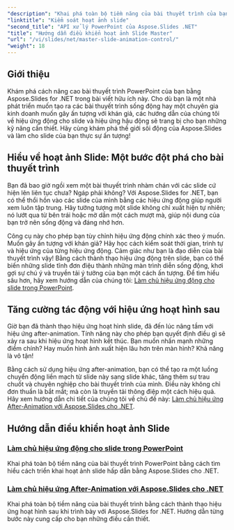 ```yaml
---
"description": "Khai phá toàn bộ tiềm năng của bài thuyết trình của bạn với hướng dẫn toàn diện về Aspose.Slides cho .NET bao gồm hoạt ảnh slide và hiệu ứng sau hoạt ảnh."
"linktitle": "Kiểm soát hoạt ảnh slide"
"second_title": "API xử lý PowerPoint của Aspose.Slides .NET"
"title": "Hướng dẫn điều khiển hoạt ảnh Slide Master"
"url": "/vi/slides/net/master-slide-animation-control/"
"weight": 18
---
```


## Giới thiệu

Khám phá cách nâng cao bài thuyết trình PowerPoint của bạn bằng Aspose.Slides for .NET trong bài viết hữu ích này. Cho dù bạn là một nhà phát triển muốn tạo ra các bài thuyết trình sống động hay một chuyên gia kinh doanh muốn gây ấn tượng với khán giả, các hướng dẫn của chúng tôi về hiệu ứng động cho slide và hiệu ứng hậu động sẽ trang bị cho bạn những kỹ năng cần thiết. Hãy cùng khám phá thế giới sôi động của Aspose.Slides và làm cho slide của bạn thực sự ấn tượng!


## Hiểu về hoạt ảnh Slide: Một bước đột phá cho bài thuyết trình

Bạn đã bao giờ ngồi xem một bài thuyết trình nhàm chán với các slide cứ hiện lên liên tục chưa? Ngáp phải không? Với Aspose.Slides for .NET, bạn có thể thổi hồn vào các slide của mình bằng các hiệu ứng động giúp người xem luôn tập trung. Hãy tưởng tượng một slide không chỉ xuất hiện tự nhiên; nó lướt qua từ bên trái hoặc mờ dần một cách mượt mà, giúp nội dung của bạn trở nên sống động và đáng nhớ hơn. 

Công cụ này cho phép bạn tùy chỉnh hiệu ứng động chính xác theo ý muốn. Muốn gây ấn tượng với khán giả? Hãy học cách kiểm soát thời gian, trình tự và hiệu ứng của từng hiệu ứng động. Cảm giác như bạn là đạo diễn của bài thuyết trình vậy! Bằng cách thành thạo hiệu ứng động trên slide, bạn có thể biến những slide tĩnh đơn điệu thành những màn trình diễn sống động, khơi gợi sự chú ý và truyền tải ý tưởng của bạn một cách ấn tượng. Để tìm hiểu sâu hơn, hãy xem hướng dẫn của chúng tôi: [Làm chủ hiệu ứng động cho slide trong PowerPoint](./slide-animation-in-power-point/).

## Tăng cường tác động với hiệu ứng hoạt hình sau

Giờ bạn đã thành thạo hiệu ứng hoạt hình slide, đã đến lúc nâng tầm với hiệu ứng after-animation. Tính năng này cho phép bạn quyết định điều gì sẽ xảy ra sau khi hiệu ứng hoạt hình kết thúc. Bạn muốn nhấn mạnh những điểm chính? Hay muốn hình ảnh xuất hiện lâu hơn trên màn hình? Khả năng là vô tận!

Bằng cách sử dụng hiệu ứng after-animation, bạn có thể tạo ra một luồng chuyển động liền mạch từ slide này sang slide khác, tăng thêm sự trau chuốt và chuyên nghiệp cho bài thuyết trình của mình. Điều này không chỉ đơn thuần là bắt mắt; mà còn là truyền tải thông điệp một cách hiệu quả. Hãy xem hướng dẫn chi tiết của chúng tôi về chủ đề này: [Làm chủ hiệu ứng After-Animation với Aspose.Slides cho .NET](./control-after-animation-effects/). 

## Hướng dẫn điều khiển hoạt ảnh Slide
### [Làm chủ hiệu ứng động cho slide trong PowerPoint](./slide-animation-in-power-point/)
Khai phá toàn bộ tiềm năng của bài thuyết trình PowerPoint bằng cách tìm hiểu cách triển khai hoạt ảnh slide hấp dẫn bằng Aspose.Slides cho .NET.
### [Làm chủ hiệu ứng After-Animation với Aspose.Slides cho .NET](./control-after-animation-effects/)
Khai phá toàn bộ tiềm năng của bài thuyết trình bằng cách thành thạo hiệu ứng hoạt hình sau khi trình bày với Aspose.Slides for .NET. Hướng dẫn từng bước này cung cấp cho bạn những điều cần thiết.